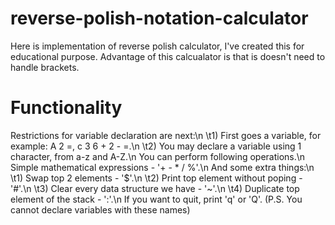 # reverse-polish-notation-calculator

Here is implementation of reverse polish calculator, I've created this for educational purpose. Advantage of this calcualator is that is doesn't need to handle brackets. 

# Functionality
Restrictions for variable declaration are next:\n
    \t1) First goes a variable, for example: A 2 =, c 3 6 + 2 - =.\n
    \t2) You may declare a variable using 1 character, from a-z and A-Z.\n
You can perform following operations.\n
    Simple mathematical expressions - '+ -  * / %'.\n
And some extra things:\n
    \t1) Swap top 2 elements - '$'.\n
    \t2) Print top element without poping - '#'.\n
    \t3) Clear every data structure we have - '~'.\n
    \t4) Duplicate top element of the stack - ':'.\n
If you want to quit, print 'q' or 'Q'. (P.S. You  cannot declare variables with these names)
